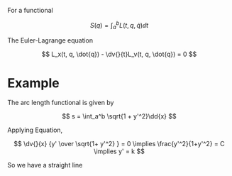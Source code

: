 For a functional

$$
S(q) = \int_a^b L(t, q, \dot{q}) \dd{t}
$$

The Euler-Lagrange equation 

$$
L_x(t, q, \dot{q}) - \dv{}{t}L_v(t, q, \dot{q}) = 0
$$

# Example

The arc length functional is given by

$$
s = \int_a^b \sqrt{1 + y'^2}\dd{x}
$$

Applying Equation,

$$
\dv{}{x} {y' \over \sqrt{1+ y'^2} } = 0 \implies \frac{y'^2}{1+y'^2} = C \implies y' = k
$$

So we have a straight line